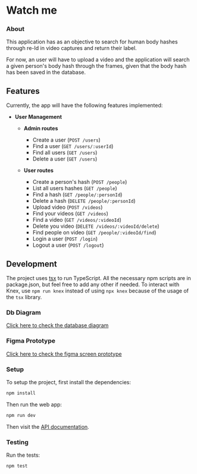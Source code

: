 # Watch me

### About

This application has as an objective to search for human body hashes through re-Id in video captures and return their label.

For now, an user will have to upload a video and the application will search a given person's body hash through the frames,
given that the body hash has been saved in the database. 

## Features

Currently, the app will have the following features implemented:

- **User Management**  
  - **Admin routes**
    - Create a user (`POST /users`) 
    - Find a user (`GET /users/:userId`) 
    - Find all users (`GET /users`) 
    - Delete a user (`GET /users`) 
    
  - **User routes** 
    - Create a person's hash (`POST /people`)
    - List all users hashes (`GET /people`)
    - Find a hash (`GET /people/:personId`)
    - Delete a hash (`DELETE /people/:personId`)
    - Upload video (`POST /videos`)
    - Find your videos (`GET /videos`)
    - Find a video (`GET /videos/:videoId`)
    - Delete you video (`DELETE /videos/:videoId/delete`)
    - Find people on video (`GET /people/:videoId/find`)
    - Login a user (`POST /login`)
    - Logout a user (`POST /logout`)


## Development

The project uses [tsx](https://tsx.is/) to run TypeScript. All the necessary
npm scripts are in package.json, but feel free to add any other if needed.
To interact with Knex, use `npm run knex` instead of using `npx knex` because
of the usage of the `tsx` library.

### Db Diagram

[Click here to check the database diagram](https://dbdiagram.io/d/Watch_me-67f409154f7afba184a9d40e)

### Figma Prototype

[Click here to check the figma screen prototype](https://www.figma.com/design/pQCtP3qGJfhZh2EJbtzGmv/Watch-me?node-id=0-1&p=f&t=MiokvOPfrbSa1Rzt-0)

### Setup

To setup the project, first install the dependencies:
```sh
npm install
```

Then run the web app:
```sh
npm run dev
```

Then visit the [API documentation](http://localhost:3000/docs).

### Testing

Run the tests:

```sh
npm test
```